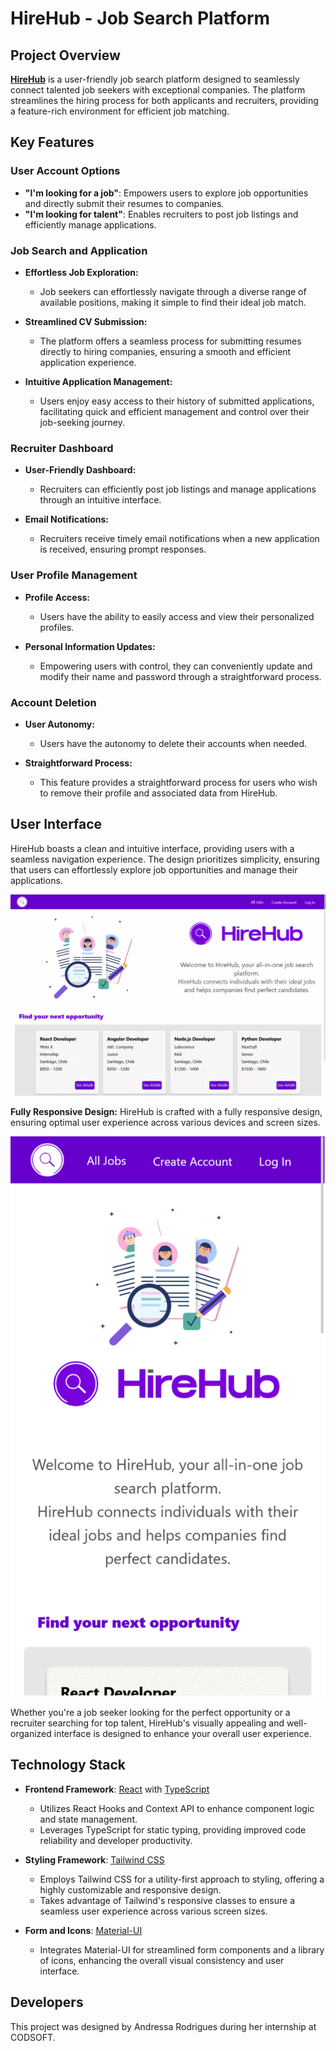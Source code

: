 # HireHub - Job Search Platform

## Project Overview

**[HireHub](https://hirehub.vercel.app/)** is a user-friendly job search platform designed to seamlessly connect talented job seekers with exceptional companies. The platform streamlines the hiring process for both applicants and recruiters, providing a feature-rich environment for efficient job matching.

## Key Features

### User Account Options

- **"I'm looking for a job"**: Empowers users to explore job opportunities and directly submit their resumes to companies.
- **"I'm looking for talent"**: Enables recruiters to post job listings and efficiently manage applications.

### Job Search and Application

- **Effortless Job Exploration:**
  - Job seekers can effortlessly navigate through a diverse range of available positions, making it simple to find their ideal job match.

- **Streamlined CV Submission:**
  - The platform offers a seamless process for submitting resumes directly to hiring companies, ensuring a smooth and efficient application experience.

- **Intuitive Application Management:**
  - Users enjoy easy access to their history of submitted applications, facilitating quick and efficient management and control over their job-seeking journey.

### Recruiter Dashboard

- **User-Friendly Dashboard:**
  - Recruiters can efficiently post job listings and manage applications through an intuitive interface.

- **Email Notifications:**
  - Recruiters receive timely email notifications when a new application is received, ensuring prompt responses.

### User Profile Management

- **Profile Access:**
  - Users have the ability to easily access and view their personalized profiles.

- **Personal Information Updates:**
  - Empowering users with control, they can conveniently update and modify their name and password through a straightforward process.

### Account Deletion

- **User Autonomy:**
  - Users have the autonomy to delete their accounts when needed.

- **Straightforward Process:**
  - This feature provides a straightforward process for users who wish to remove their profile and associated data from HireHub.

## User Interface

HireHub boasts a clean and intuitive interface, providing users with a seamless navigation experience. The design prioritizes simplicity, ensuring that users can effortlessly explore job opportunities and manage their applications.

![demo-desktop](src/assets/demo-desktop.gif)

**Fully Responsive Design:**
HireHub is crafted with a fully responsive design, ensuring optimal user experience across various devices and screen sizes.

![mobile-desktop](src/assets/demo-mobile.gif)

Whether you're a job seeker looking for the perfect opportunity or a recruiter searching for top talent, HireHub's visually appealing and well-organized interface is designed to enhance your overall user experience.

## Technology Stack

- **Frontend Framework**: [React](https://reactjs.org/) with [TypeScript](https://www.typescriptlang.org/)
  - Utilizes React Hooks and Context API to enhance component logic and state management.
  - Leverages TypeScript for static typing, providing improved code reliability and developer productivity.

- **Styling Framework**: [Tailwind CSS](https://tailwindcss.com/)
  - Employs Tailwind CSS for a utility-first approach to styling, offering a highly customizable and responsive design.
  - Takes advantage of Tailwind's responsive classes to ensure a seamless user experience across various screen sizes.

- **Form and Icons**: [Material-UI](https://material-ui.com/)
  - Integrates Material-UI for streamlined form components and a library of icons, enhancing the overall visual consistency and user interface.

## Developers

This project was designed by Andressa Rodrigues during her internship at CODSOFT.
